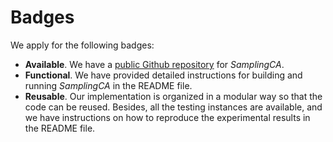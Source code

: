 # Badges

We apply for the following badges: 
- **Available**. We have a [public Github repository](https://github.com/chuanluocs/SamplingCA) for *SamplingCA*. 
- **Functional**. We have provided detailed instructions for building and running *SamplingCA* in the README file. 
- **Reusable**. Our implementation is organized in a modular way so that the code can be reused. Besides, all the testing instances are available, and we have instructions on how to reproduce the experimental results in the README file. 
